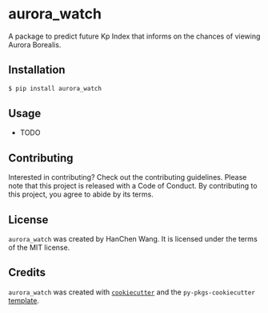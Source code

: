 # aurora_watch

A package to predict future Kp Index that informs on the chances of viewing Aurora Borealis.

## Installation

```bash
$ pip install aurora_watch
```

## Usage

- TODO

## Contributing

Interested in contributing? Check out the contributing guidelines. Please note that this project is released with a Code of Conduct. By contributing to this project, you agree to abide by its terms.

## License

`aurora_watch` was created by HanChen Wang. It is licensed under the terms of the MIT license.

## Credits

`aurora_watch` was created with [`cookiecutter`](https://cookiecutter.readthedocs.io/en/latest/) and the `py-pkgs-cookiecutter` [template](https://github.com/py-pkgs/py-pkgs-cookiecutter).

